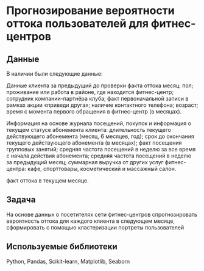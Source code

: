 # Прогнозирование вероятности оттока пользователей для фитнес-центров

## Данные

В наличии были следующие данные:

Данные клиента за предыдущий до проверки факта оттока месяц:
пол;
проживание или работа в районе, где находится фитнес-центр;
сотрудник компании-партнёра клуба;
факт первоначальной записи в рамках акции «приведи друга»;
наличие контактного телефона;
возраст;
время с момента первого обращения в фитнес-центр (в месяцах).

Информация на основе журнала посещений, покупок и информация о текущем статусе абонемента клиента:
длительность текущего действующего абонемента (месяц, 6 месяцев, год);
срок до окончания текущего действующего абонемента (в месяцах);
факт посещения групповых занятий;
средняя частота посещений в неделю за все время с начала действия абонемента;
средняя частота посещений в неделю за предыдущий месяц;
суммарная выручка от других услуг фитнес-центра: кафе, спорттовары, косметический и массажный салон.

факт оттока в текущем месяце.

## Задача
На основе данных о посетителях сети фитнес-центров спрогнозировать вероятность оттока для каждого клиента в следующем месяце, сформировать с помощью кластеризации портреты пользователей

## Используемые библиотеки
Python, Pandas, Scikit-learn, Matplotlib, Seaborn
